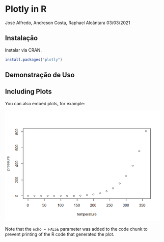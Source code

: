 Plotly in R
================
José Alfredo, Andreson Costa, Raphael Alcântara
03/03/2021

## Instalação

Instalar via CRAN.

``` r
install.packages("plotly")
```

## Demonstração de Uso

## Including Plots

You can also embed plots, for example:

![](README_files/figure-gfm/pressure-1.png)<!-- -->

Note that the `echo = FALSE` parameter was added to the code chunk to
prevent printing of the R code that generated the plot.
